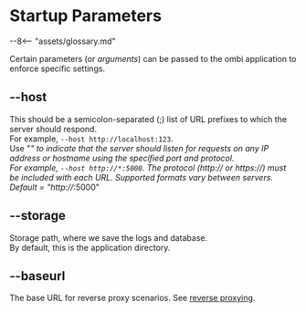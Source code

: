 # Startup Parameters

 --8<-- "assets/glossary.md"

Certain parameters (or _arguments_) can be passed to the ombi application to enforce specific settings.

## --host

This should be a semicolon-separated (;) list of URL prefixes to which the server should respond.  
For example, `--host http://localhost:123`.  
Use "*" to indicate that the server should listen for requests on any IP address or hostname using the specified port and protocol.  
For example, `--host http://*:5000`.
The protocol (http:// or https://) must be included with each URL. Supported formats vary between servers.  
Default = "http://*:5000"

## --storage

Storage path, where we save the logs and database.  
By default, this is the application directory.

## --baseurl

The base URL for reverse proxy scenarios. See [reverse proxying](../../info/reverse-proxy).

